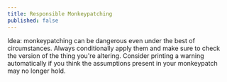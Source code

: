 ```yaml
---
title: Responsible Monkeypatching
published: false
---
```


Idea: monkeypatching can be dangerous even under the best of circumstances. Always conditionally apply them and make sure to check the version of the thing you're altering. Consider printing a warning automatically if you think the assumptions present in your monkeypatch may no longer hold.
